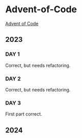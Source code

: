 # Advent-of-Code
[Advent of Code](https://adventofcode.com/)

## 2023
### DAY 1
Correct, but needs refactoring.
### DAY 2
Correct, but needs refactoring.
### DAY 3
First part correct.


## 2024
